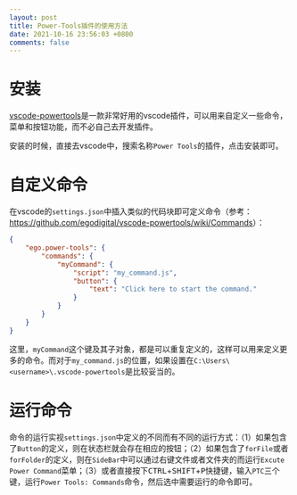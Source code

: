 ```yaml
---
layout: post
title: Power-Tools插件的使用方法
date: 2021-10-16 23:56:03 +0800
comments: false
---
```


# 安装

[vscode-powertools](https://github.com/egomobile/vscode-powertools#readme)是一款非常好用的vscode插件，可以用来自定义一些命令，菜单和按钮功能，而不必自己去开发插件。

安装的时候，直接去vscode中，搜索名称`Power Tools`的插件，点击安装即可。

# 自定义命令

在vscode的`settings.json`中插入类似的代码块即可定义命令（参考：<https://github.com/egodigital/vscode-powertools/wiki/Commands>）：

```json
{
    "ego.power-tools": {
        "commands": {
            "myCommand": {
                "script": "my_command.js",
                "button": {
                    "text": "Click here to start the command."
                }
            }
        }
    }
}
```

这里，`myCommand`这个键及其子对象，都是可以重复定义的，这样可以用来定义更多的命令。而对于`my_command.js`的位置，如果设置在`C:\Users\<username>\.vscode-powertools`是比较妥当的。

# 运行命令

命令的运行实视`settings.json`中定义的不同而有不同的运行方式：（1）如果包含了`Button`的定义，则在状态栏就会存在相应的按钮；（2）如果包含了`forFile`或者`forFolder`的定义，则在`SideBar`中可以通过右键文件或者文件夹的而运行`Excute Power Command`菜单；（3）或者直接按下<kbd>CTRL</kbd>+<kbd>SHIFT</kbd>+<kbd>P</kbd>快捷键，输入`PTC`三个键，运行`Power Tools: Commands`命令，然后选中需要运行的命令即可。
